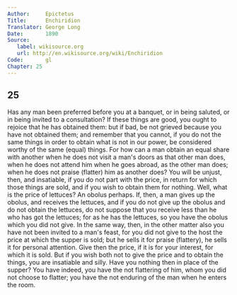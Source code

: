 ```yaml
---
Author:     Epictetus  
Title:      Enchiridion  
Translator: George Long  
Date:       1890  
Source:
   label: wikisource.org
   url: http://en.wikisource.org/wiki/Enchiridion
Code:       gl  
Chapter: 25
---
```

##  25

Has any man been preferred before you at a banquet, or in being saluted, or in
being invited to a consultation? If these things are good, you ought to rejoice
that he has obtained them: but if bad, be not grieved because you have not
obtained them; and remember that you cannot, if you do not the same things in
order to obtain what is not in our power, be considered worthy of the same
(equal) things. For how can a man obtain an equal share with another when he
does not visit a man's doors as that other man does, when he does not attend
him when he goes abroad, as the other man does; when he does not praise
(flatter) him as another does? You will be unjust, then, and insatiable, if you
do not part with the price, in return for which those things are sold, and if
you wish to obtain them for nothing. Well, what is the price of lettuces?  An
obolus perhaps. If, then, a man gives up the obolus, and receives the
lettuces, and if you do not give up the obolus and do not obtain the lettuces,
do not suppose that you receive less than he who has got the lettuces; for as
he has the lettuces, so you have the obolus which you did not give. In the same
way, then, in the other matter also you have not been invited to a man's feast,
for you did not give to the host the price at which the supper is sold; but he
sells it for praise (flattery), he sells it for personal attention. Give then
the price, if it is for your interest, for which it is sold. But if you wish
both not to give the price and to obtain the things, you are insatiable and
silly. Have you nothing then in place of the supper? You have indeed, you have
the not flattering of him, whom you did not choose to flatter; you have the not
enduring of the man when he enters the room.


